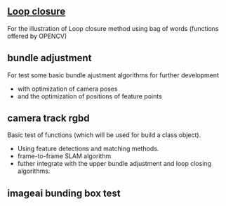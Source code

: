 ## [Loop closure](https://github.com/gggliuye/3d_vision/blob/master/rgbd_camera_track/Loop_closure_BOW.ipynb)
For the illustration of Loop closure method using bag of words (functions offered by OPENCV)

## bundle adjustment
For test some basic bundle ajustment algorithms for further development
- with optimization of camera poses
- and the optimization of positions of feature points

## camera track rgbd
Basic test of functions (which will be used for build a class object). 
- Using feature detections and matching methods.
- frame-to-frame SLAM algorithm
- futher integrate with the upper bundle adjustment and loop closing algorithms.

## imageai bunding box test


